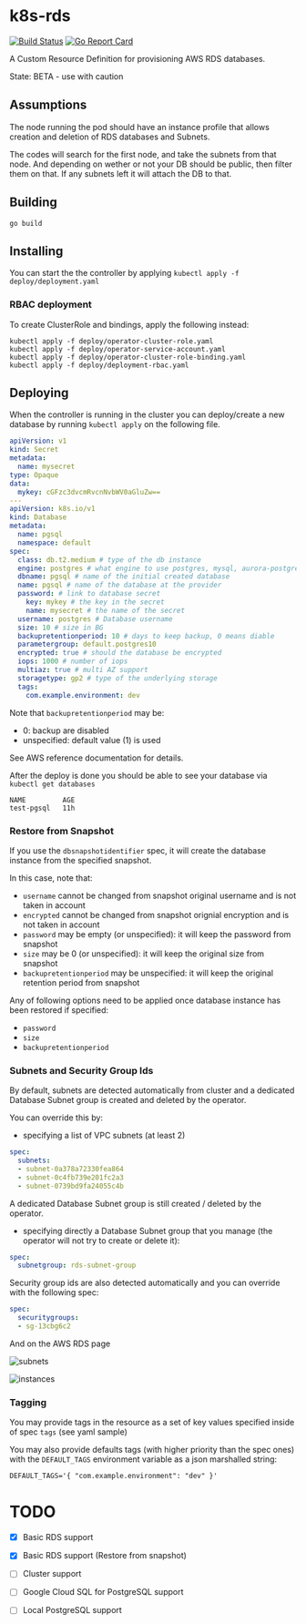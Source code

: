 # k8s-rds

[![Build Status](https://travis-ci.org/sorenmat/k8s-rds.svg?branch=master)](https://travis-ci.org/sorenmat/k8s-rds)
[![Go Report Card](https://goreportcard.com/badge/github.com/sorenmat/k8s-rds)](https://goreportcard.com/report/github.com/sorenmat/k8s-rds)

A Custom Resource Definition for provisioning AWS RDS databases.

State: BETA - use with caution

## Assumptions

The node running the pod should have an instance profile that allows creation and deletion of RDS databases and Subnets.

The codes will search for the first node, and take the subnets from that node. And depending on wether or not your DB should be public, then filter them on that. If any subnets left it will attach the DB to that.

## Building

`go build`

## Installing

You can start the the controller by applying `kubectl apply -f deploy/deployment.yaml`

### RBAC deployment

To create ClusterRole and bindings, apply the following instead:

```shell
kubectl apply -f deploy/operator-cluster-role.yaml
kubectl apply -f deploy/operator-service-account.yaml
kubectl apply -f deploy/operator-cluster-role-binding.yaml
kubectl apply -f deploy/deployment-rbac.yaml
```

## Deploying

When the controller is running in the cluster you can deploy/create a new database by running `kubectl apply` on the following
file.

```yaml
apiVersion: v1
kind: Secret
metadata:
  name: mysecret
type: Opaque
data:
  mykey: cGFzc3dvcmRvcnNvbWV0aGluZw==
---
apiVersion: k8s.io/v1
kind: Database
metadata:
  name: pgsql
  namespace: default
spec:
  class: db.t2.medium # type of the db instance
  engine: postgres # what engine to use postgres, mysql, aurora-postgresql etc.
  dbname: pgsql # name of the initial created database
  name: pgsql # name of the database at the provider
  password: # link to database secret
    key: mykey # the key in the secret
    name: mysecret # the name of the secret
  username: postgres # Database username
  size: 10 # size in BG
  backupretentionperiod: 10 # days to keep backup, 0 means diable
  parametergroup: default.postgres10
  encrypted: true # should the database be encrypted
  iops: 1000 # number of iops
  multiaz: true # multi AZ support
  storagetype: gp2 # type of the underlying storage
  tags:
    com.example.environment: dev
```

Note that `backupretentionperiod` may be:
- 0: backup are disabled
- unspecified: default value (1) is used

See AWS reference documentation for details.


After the deploy is done you should be able to see your database via `kubectl get databases`

```shell
NAME         AGE
test-pgsql   11h
```

### Restore from Snapshot

If you use the `dbsnapshotidentifier` spec, it will create the database instance from the specified snapshot.

In this case, note that:
- `username` cannot be changed from snapshot original username and is not taken in account
- `encrypted` cannot be changed from snapshot orignial encryption and is not taken in account
- `password` may be empty (or unspecified): it will keep the password from snapshot
- `size` may be 0 (or unspecified): it will keep the original size from snapshot
- `backupretentionperiod` may be unspecified: it will keep the original retention period from snapshot

Any of following options need to be applied once database instance has been restored if specified:
- `password`
- `size`
- `backupretentionperiod`

### Subnets and Security Group Ids

By default, subnets are detected automatically from cluster and a dedicated Database Subnet group is created and deleted by the operator.

You can override this by:
* specifying a list of VPC subnets (at least 2)
```yaml
spec:
  subnets:
  - subnet-0a378a72330fea864
  - subnet-0c4fb739e201fc2a3
  - subnet-0739bd9fa24055c4b
```
A dedicated Database Subnet group is still created / deleted by the operator.

* specifying directly a Database Subnet group that you manage (the operator will not try to create or delete it):
```yaml
spec:
  subnetgroup: rds-subnet-group
```

Security group ids are also detected automatically and you can override with the following spec:
```yaml
spec:
  securitygroups:
  - sg-13cbg6c2
```

And on the AWS RDS page

![subnets](docs/subnet.png "DB instance subnets")

![instances](docs/instances.png "DB instance")

### Tagging
You may provide tags in the resource as a set of key values specified inside of spec `tags` (see yaml sample)

You may also provide defaults tags (with higher priority than the spec ones) with the `DEFAULT_TAGS` environment variable as a json marshalled string:

```
DEFAULT_TAGS='{ "com.example.environment": "dev" }'
```

# TODO

- [X] Basic RDS support

- [X] Basic RDS support (Restore from snapshot)

- [ ] Cluster support

- [ ] Google Cloud SQL for PostgreSQL support

- [ ] Local PostgreSQL support

